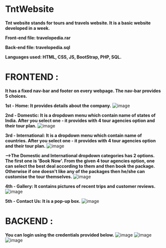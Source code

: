 # TntWebsite
**Tnt website stands for tours and travels website. It is a basic website developed in a week.**

**Front-end file: travelopedia.rar**

**Back-end file: travelopedia.sql**

**Languages used: HTML, CSS, JS, BootStrap, PHP, SQL.**
##

# **FRONTEND :**

**It has a fixed nav-bar and footer on every webpage. The nav-bar provides 5 choices.**

**1st - Home:
It provides details about the company.**
![image](https://user-images.githubusercontent.com/87112390/126318452-d6cd2a5d-cad0-4cc0-a22b-43413393f00c.png)

**2nd - Domestic: It is a dropdown menu which contain name of states of India. After you select one - it provides with 4 tour agencies option and their tour plan.**
![image](https://user-images.githubusercontent.com/87112390/126312699-da815701-b5f0-4e8d-b000-05c0b8e3ac82.png)


**3rd - International: It is a dropdown menu which contain name of countries. After you select one - it provides with 4 tour agencies option and their tour plan.**
![image](https://user-images.githubusercontent.com/87112390/126312950-ffb73a49-d74f-4bfe-ad62-0d219537b68c.png)


**-->The Domestic and International dropdown categories has 2 options. The first one is 'Book Now'. From the given 4 tour agencies option, one can select the best deal according to them and then book the package. Otherwise if one doesn't like any of the packages then he/she can customise the tour themselves.**
![image](https://user-images.githubusercontent.com/87112390/126313658-f55a38e5-30f6-4fec-b861-c94ee01ccda8.png)



**4th - Gallery: It contains pictures of recent trips and customer reviews.**
![image](https://user-images.githubusercontent.com/87112390/126311298-44291619-79af-4b89-ba4e-fb316537e85f.png)


**5th - Contact Us: It is a pop-up box.**
![image](https://user-images.githubusercontent.com/87112390/126311479-2a5b9d9d-58d2-4a81-903d-1048cce36957.png)



# **BACKEND :**
**You can login using the credentials provided below.**
![image](https://user-images.githubusercontent.com/87112390/126317856-d0dd0f3f-8772-4f14-bfb2-af29e67fe7cd.png)
![image](https://user-images.githubusercontent.com/87112390/126317983-833e778d-d744-4c2f-8e22-79d34e0d546f.png)
![image](https://user-images.githubusercontent.com/87112390/126318084-011560ce-ebba-4ceb-8138-c0d43269d56c.png)
